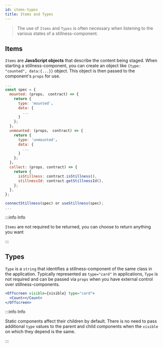 ```yaml
---
id: items-types
title: Items and Types
---
```


> The use of `Items` and `Types` is often necessary when listening to the various states of a stillness-component.

## Items

`Items` are **JavaScript objects** that describe the content being staged. When starting a stillness-component, you can create an object like `{type: "counted", data:{...}}` object. This object is then passed to the component's `props` for use.

```jsx
...
const spec = {
  mounted: (props， contract) => {
    return {
      type: 'mounted'，
      data: {
        ...
      }
    };
  }，
  unmounted: (props， contract) => {
    return {
      type: 'unmounted'，
      data: {
        ...
      }
    };
  }，
  collect: (props, contract) => {
    return {
      isStillness: contract.isStillness(),
      stillnessId: contract.getStillnessId(),
    };
  },
};

connectStillness(spec) or useStillness(spec);
...
```

:::info Info

`Items` are not required to be returned, you can choose to return anything you want

:::

## Types

`Type` is a `string` that identifies a stillness-component of the same class in the application. Typically represented as `type="card"` in applications, `Type` is not required and can be passed via `props` when you have external control over stillness-components.

```jsx
<Offscreen visible={visible} type="card">
  <Count></Count>
</Offscreen>
```

:::info Info

Static components affect their children by default. There is no need to pass additional `type` values to the parent and child components when the `visible` on which they depend is the same.

:::
